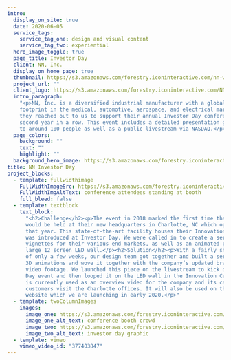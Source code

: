 ```yaml
---
intro:
  display_on_site: true
  date: 2020-06-05
  service_tags:
    service_tag_one: design and visual content
    service_tag_two: experiential
  hero_image_toggle: true
  page_title: Investor Day
  client: NN, Inc.
  display_on_home_page: true
  thumbnail: https://s3.amazonaws.com/forestry.iconinteractive.com/nn-web.jpg
  project_url: ""
  client_logo: https://s3.amazonaws.com/forestry.iconinteractive.com/NN.png
  intro_paragraph:
    "<p>NN, Inc. is a diversified industrial manufacturer with a global
    footprint in the medical, automotive, aerospace, and electrical markets. In 2018
    they reached out to us to support their annual Investor Day conference for the
    second year in a row. This event includes a detailed presentation given in person
    to around 100 people as well as a public livestream via NASDAQ.</p>"
  page_colors:
    background: ""
    text: ""
    highlight: ""
  background_hero_image: https://s3.amazonaws.com/forestry.iconinteractive.com/nn-web.jpg
title: NN Investor Day
project_blocks:
  - template: fullwidthimage
    FullWidthImageSrc: https://s3.amazonaws.com/forestry.iconinteractive.com/nn-web.jpg
    FullWidthImgAltText: conference attendees standing at booth
    full_bleed: false
  - template: textblock
    text_block:
      "<h2>Challenge</h2><p>The event in 2018 marked the first time that it
      would be held at their new headquarters in Charlotte, NC which opened earlier
      that year. This state-of-the-art facility houses their Innovation Center which
      was introduced at Investor Day. We were called in to create a series of video
      vignettes for their various end markets, as well as an animated piece for their
      large 12 screen LED wall.</p><h2>Solution</h2><p>With a fairly short timeline
      of only a few weeks, our design team got together and built a series of custom
      3D animations and wove it together with the company’s updated branding and existing
      video footage. We launched this piece on the livestream to kick off the Investor
      Day event and then looped it on the LED wall in the Innovation Center. This piece
      is currently used as an overview video for the company and its capabilities when
      customers visit the Charlotte offices. It will also be used on the new NN, Inc.
      website which we are launching in early 2020.</p>"
  - template: twoColumnImages
    images:
      image_one: https://s3.amazonaws.com/forestry.iconinteractive.com/nn-left.jpg
      image_one_alt_text: conference booth crowd
      image_two: https://s3.amazonaws.com/forestry.iconinteractive.com/NN-right.jpg
      image_two_alt_text: investor day graphic
  - template: vimeo
    vimeo_video_id: "377403847"
---
```


